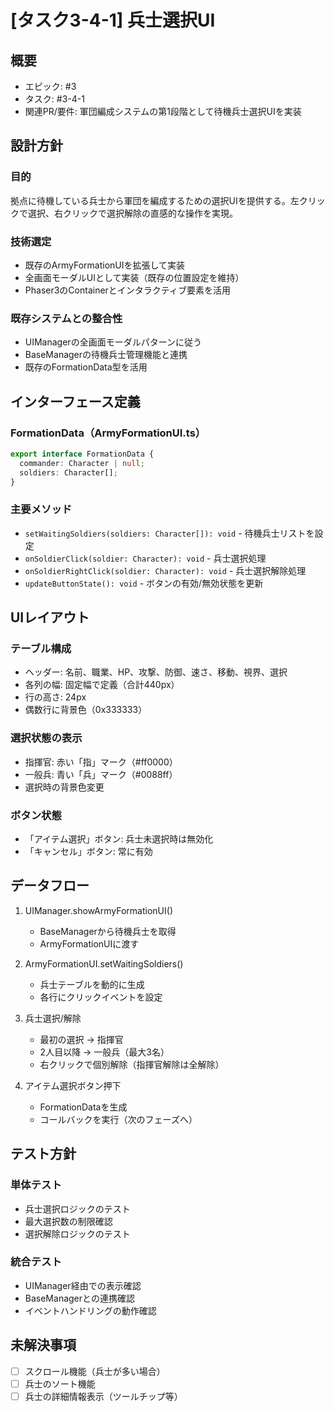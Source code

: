 # [タスク3-4-1] 兵士選択UI

## 概要
- エピック: #3
- タスク: #3-4-1
- 関連PR/要件: 軍団編成システムの第1段階として待機兵士選択UIを実装

## 設計方針

### 目的
拠点に待機している兵士から軍団を編成するための選択UIを提供する。左クリックで選択、右クリックで選択解除の直感的な操作を実現。

### 技術選定
- 既存のArmyFormationUIを拡張して実装
- 全画面モーダルUIとして実装（既存の位置設定を維持）
- Phaser3のContainerとインタラクティブ要素を活用

### 既存システムとの整合性
- UIManagerの全画面モーダルパターンに従う
- BaseManagerの待機兵士管理機能と連携
- 既存のFormationData型を活用

## インターフェース定義

### FormationData（ArmyFormationUI.ts）
```typescript
export interface FormationData {
  commander: Character | null;
  soldiers: Character[];
}
```

### 主要メソッド
- `setWaitingSoldiers(soldiers: Character[]): void` - 待機兵士リストを設定
- `onSoldierClick(soldier: Character): void` - 兵士選択処理
- `onSoldierRightClick(soldier: Character): void` - 兵士選択解除処理
- `updateButtonState(): void` - ボタンの有効/無効状態を更新

## UIレイアウト

### テーブル構成
- ヘッダー: 名前、職業、HP、攻撃、防御、速さ、移動、視界、選択
- 各列の幅: 固定幅で定義（合計440px）
- 行の高さ: 24px
- 偶数行に背景色（0x333333）

### 選択状態の表示
- 指揮官: 赤い「指」マーク（#ff0000）
- 一般兵: 青い「兵」マーク（#0088ff）
- 選択時の背景色変更

### ボタン状態
- 「アイテム選択」ボタン: 兵士未選択時は無効化
- 「キャンセル」ボタン: 常に有効

## データフロー

1. UIManager.showArmyFormationUI()
   - BaseManagerから待機兵士を取得
   - ArmyFormationUIに渡す

2. ArmyFormationUI.setWaitingSoldiers()
   - 兵士テーブルを動的に生成
   - 各行にクリックイベントを設定

3. 兵士選択/解除
   - 最初の選択 → 指揮官
   - 2人目以降 → 一般兵（最大3名）
   - 右クリックで個別解除（指揮官解除は全解除）

4. アイテム選択ボタン押下
   - FormationDataを生成
   - コールバックを実行（次のフェーズへ）

## テスト方針

### 単体テスト
- 兵士選択ロジックのテスト
- 最大選択数の制限確認
- 選択解除ロジックのテスト

### 統合テスト
- UIManager経由での表示確認
- BaseManagerとの連携確認
- イベントハンドリングの動作確認

## 未解決事項
- [ ] スクロール機能（兵士が多い場合）
- [ ] 兵士のソート機能
- [ ] 兵士の詳細情報表示（ツールチップ等）